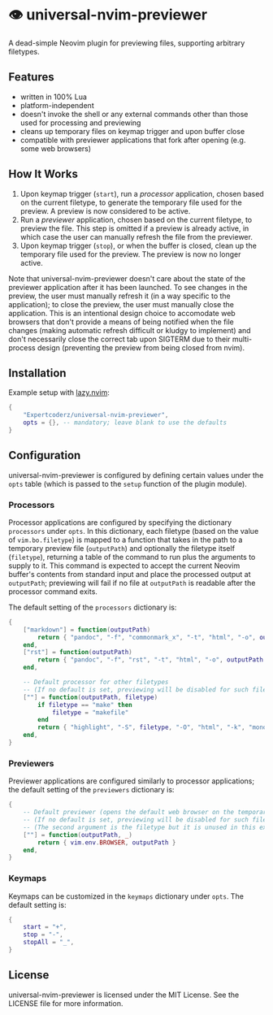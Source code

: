 # 👁️ universal-nvim-previewer

A dead-simple Neovim plugin for previewing files, supporting arbitrary
filetypes.

## Features

- written in 100% Lua
- platform-independent
- doesn't invoke the shell or any external commands other than those used for
  processing and previewing
- cleans up temporary files on keymap trigger and upon buffer close
- compatible with previewer applications that fork after opening (e.g. some web
  browsers)

## How It Works

1. Upon keymap trigger (`start`), run a *processor* application, chosen based
   on the current filetype, to generate the temporary file used for the preview.
   A preview is now considered to be active.
2. Run a *previewer* application, chosen based on the current filetype, to
   preview the file. This step is omitted if a preview is already active, in
   which case the user can manually refresh the file from the previewer.
3. Upon keymap trigger (`stop`), or when the buffer is closed, clean up the
   temporary file used for the preview. The preview is now no longer active.

Note that universal-nvim-previewer doesn't care about the state of the previewer
application after it has been launched. To see changes in the preview, the user
must manually refresh it (in a way specific to the application); to close the
preview, the user must manually close the application. This is an intentional
design choice to accomodate web browsers that don't provide a means of being
notified when the file changes (making automatic refresh difficult or kludgy to
implement) and don't necessarily close the correct tab upon SIGTERM due to
their multi-process design (preventing the preview from being closed from nvim).

## Installation

Example setup with [lazy.nvim](https://github.com/folke/lazy.nvim):

```lua
{
    "Expertcoderz/universal-nvim-previewer",
    opts = {}, -- mandatory; leave blank to use the defaults
}
```

## Configuration

universal-nvim-previewer is configured by defining certain values under the
`opts` table (which is passed to the `setup` function of the plugin module).

### Processors

Processor applications are configured by specifying the dictionary `processors`
under `opts`. In this dictionary, each filetype (based on the value of
`vim.bo.filetype`) is mapped to a function that takes in the path to a temporary
preview file (`outputPath`) and optionally the filetype itself (`filetype`),
returning a table of the command to run plus the arguments to supply to it.
This command is expected to accept the current Neovim buffer's contents from
standard input and place the processed output at `outputPath`; previewing will
fail if no file at `outputPath` is readable after the processor command exits.

The default setting of the `processors` dictionary is:

```lua
{
    ["markdown"] = function(outputPath)
        return { "pandoc", "-f", "commonmark_x", "-t", "html", "-o", outputPath }
    end,
    ["rst"] = function(outputPath)
        return { "pandoc", "-f", "rst", "-t", "html", "-o", outputPath }
    end,

    -- Default processor for other filetypes
    -- (If no default is set, previewing will be disabled for such filetypes.)
    [""] = function(outputPath, filetype)
        if filetype == "make" then
            filetype = "makefile"
        end
        return { "highlight", "-S", filetype, "-O", "html", "-k", "monospace", "-o", outputPath }
    end,
}
```

### Previewers

Previewer applications are configured similarly to processor applications; the
default setting of the `previewers` dictionary is:

```lua
{
    -- Default previewer (opens the default web browser on the temporary file)
    -- (If no default is set, previewing will be disabled for such filetypes.)
    -- (The second argument is the filetype but it is unused in this example.)
    [""] = function(outputPath, _)
        return { vim.env.BROWSER, outputPath }
    end,
}
```

### Keymaps

Keymaps can be customized in the `keymaps` dictionary under `opts`. The default
setting is:

```lua
{
    start = "+",
    stop = "-",
    stopAll = "_",
}
```

## License

universal-nvim-previewer is licensed under the MIT License. See the LICENSE
file for more information.
